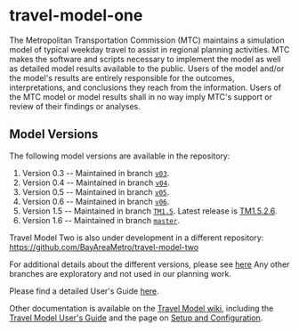 # travel-model-one
The Metropolitan Transportation Commission (MTC) maintains a simulation model of typical weekday travel to assist in regional planning activities.  MTC makes the software and scripts necessary to implement the model as well as detailed model results available to the public.  Users of the model and/or the model's results are entirely responsible for the outcomes, interpretations, and conclusions they reach from the information.  Users of the MTC model or model results shall in no way imply MTC's support or review of their findings or analyses.

## Model Versions
The following model versions are available in the repository:

1. Version 0.3 -- Maintained in branch [`v03`](https://github.com/BayAreaMetro/travel-model-one/tree/v03).
2. Version 0.4 -- Maintained in branch [`v04`](https://github.com/BayAreaMetro/travel-model-one/tree/v04).
3. Version 0.5 -- Maintained in branch [`v05`](https://github.com/BayAreaMetro/travel-model-one/tree/v05).
3. Version 0.6 -- Maintained in branch [`v06`](https://github.com/BayAreaMetro/travel-model-one/tree/v06).
4. Version 1.5 -- Maintained in branch [`TM1.5`](https://github.com/BayAreaMetro/travel-model-one/tree/TM1.5). Latest release is [TM1.5.2.6](https://github.com/BayAreaMetro/travel-model-one/releases/tag/TM1.5.2.6).
5. Version 1.6 -- Maintained in branch [`master`](https://github.com/BayAreaMetro/travel-model-one/tree/master).

Travel Model Two is also under development in a different repository: https://github.com/BayAreaMetro/travel-model-two

For additional details about the different versions, please see [here](https://github.com/BayAreaMetro/modeling-website/wiki/Development)
Any other branches are exploratory and not used in our planning work.

Please find a detailed User's Guide [here](https://github.com/BayAreaMetro/modeling-website/wiki/UsersGuide). 

Other documentation is available on the [Travel Model wiki](https://github.com/BayAreaMetro/modeling-website/wiki/TravelModel), including the [Travel Model User's Guide](https://github.com/BayAreaMetro/modeling-website/wiki/UsersGuide) and the page on [Setup and Configuration](https://github.com/BayAreaMetro/modeling-website/wiki/SetupConfiguration).
